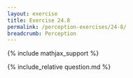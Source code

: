 ```yaml
---
layout: exercise
title: Exercise 24.8
permalink: /perception-exercises/24-8/
breadcrumb: Perception
---
```


{% include mathjax_support %}

<div><i class="arrow-up" data-chapter="perception-exercises" data-exercise="ex_8" data-rating="0"></i></div>
{% include_relative question.md %}
